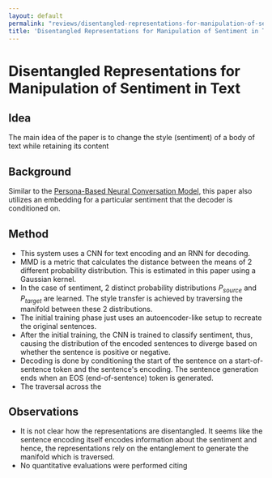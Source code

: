 ```yaml
---
layout: default
permalink: "reviews/disentangled-representations-for-manipulation-of-sentiment-in-text.html"
title: 'Disentangled Representations for Manipulation of Sentiment in Text'
---
```


# Disentangled Representations for Manipulation of Sentiment in Text

## Idea

The main idea of the paper is to change the style (sentiment) of a body of text while retaining its content

## Background

Similar to the [Persona-Based Neural Conversation Model](https://arxiv.org/abs/1603.06155), this paper also utilizes an embedding for a particular sentiment that the decoder is conditioned on.

## Method

* This system uses a CNN for text encoding and an RNN for decoding.
* MMD is a metric that calculates the distance between the means of 2 different probability distribution. This is estimated in this paper using a Gaussian kernel.
* In the case of sentiment, 2 distinct probability distributions $P_{source}$ and $P_{target}$ are learned. The style transfer is achieved by traversing the manifold between these 2 distributions.
* The initial training phase just uses an autoencoder-like setup to recreate the original sentences.
* After the initial training, the CNN is trained to classify sentiment, thus, causing the distribution of the encoded sentences to diverge based on whether the sentence is positive or negative.
* Decoding is done by conditioning the start of the sentence on a start-of-sentence token and the sentence's encoding. The sentence generation ends when an EOS (end-of-sentence) token is generated.
* The traversal across the 

## Observations

* It is not clear how the representations are disentangled. It seems like the sentence encoding itself encodes information about the sentiment and hence, the representations rely on the entanglement to generate the manifold which is traversed.
* No quantitative evaluations were performed citing 

